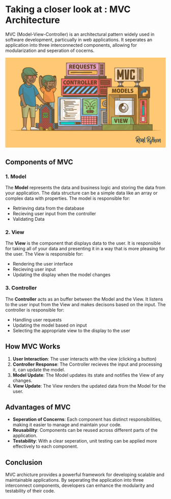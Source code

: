 # Taking a closer look at : MVC Architecture

MVC (Model-View-Controller) is an architectural pattern widely used in software development, particually in web applications. It seperates an application into three interconnected components, allowing for modularization and seperation of cocerns.

![MVC Architecture](../components/mvc2.webp)

## Components of MVC

### 1. Model

The **Model** represents the data and business logic and storing the data from your application. The data structure can be a simple data like an array or complex data with properties. The model is responsible for:

- Retrieving data from the database
- Recieving user input from the controller
- Validating Data

### 2. View

The **View** is the component that displays data to the user. It is responsible for taking all of your data and presenting it in a way that is more pleasing for the user. The View is responsible for:

- Rendering the user interface
- Recieving user input
- Updating the display when the model changes

### 3. Controller

The **Controller** acts as an buffer between the Model and the View. It listens to the user input from the View and makes decisons based on the input. The controller is responsible for:

- Handling user requests
- Updating the model based on input
- Selecting the appropriate view to the display to the user

## How MVC Works

1. **User Interaction**: The user interacts with the view (clicking a button)
2. **Controller Response**: The Controller recieves the input and processing it, can update the model.
3. **Model Update**: The Model updates its state and notifies the View of any changes.
4. **View Update**: The View renders the updated data from the Model for the user.

## Advantages of MVC

- **Seperation of Concerns**: Each component has distinct responsibilities, making it easier to manage and maintain your code.
- **Reusability**: Components can be reused across different parts of the application.
- **Testability**: With a clear seperation, unit testing can be applied more effectively to each component.

## Conclusion

MVC archicture provides a powerful framework for developing scalable and maintainable applications. By seperating the application into three interconnect components, developers can enhance the modularity and testability of their code.
